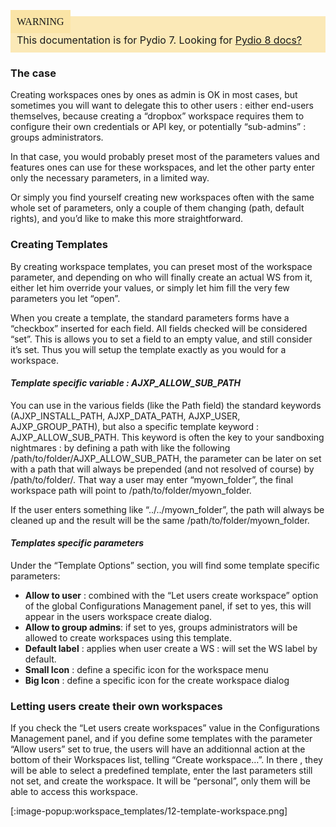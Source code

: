 <div style="background-color: #fbe9b7;font-size: 16px;">
<span style="background-color: #fae4a6;padding: 10px;font-family: FuturaT-Demi;">WARNING</span>
<span style="padding: 10px;display: inline-block;">This documentation is for Pydio 7. Looking for <a href="https://pydio.com/en/docs/v8/">Pydio 8 docs?</a></span>
</div>

### The case
Creating workspaces ones by ones as admin is OK in most cases, but sometimes you will want to delegate this to other users : either end-users themselves, because creating a “dropbox” workspace requires them to configure their own credentials or API key, or potentially “sub-admins” : groups administrators.

In that case, you would probably preset most of the parameters values and features ones can use for these workspaces, and let the other party enter only the necessary parameters, in a limited way.

Or simply you find yourself creating new workspaces often with the same whole set of parameters, only a couple of them changing (path, default rights), and you’d like to make this more straightforward.

### Creating Templates
By creating workspace templates, you can preset most of the workspace parameter, and depending on who will finally create an actual WS from it, either let him override your values, or simply let him fill the very few parameters you let “open”.

When you create a template, the standard parameters forms have a “checkbox” inserted for each field. All fields checked will be considered “set”. This is allows you to set a field to an empty value, and still consider it’s set. Thus you will setup the template exactly as you would for a workspace.

#### _Template specific variable : AJXP_ALLOW_SUB_PATH_

You can use in the various fields (like the Path field) the standard keywords (AJXP_INSTALL_PATH, AJXP_DATA_PATH, AJXP_USER, AJXP_GROUP_PATH), but also a specific template keyword : AJXP_ALLOW_SUB_PATH. This keyword is often the key to your sandboxing nightmares : by defining a path with like the following /path/to/folder/AJXP_ALLOW_SUB_PATH, the parameter can be later on set with a path that will always be prepended (and not resolved of course) by /path/to/folder/. That way a user may enter “myown_folder”, the final workspace path will point to /path/to/folder/myown_folder.

If the user enters something like “../../myown_folder”, the path will always be cleaned up and the result will be the same /path/to/folder/myown_folder.

#### _Templates specific parameters_

Under the “Template Options” section, you will find some template specific parameters:

+ **Allow to user** : combined with the “Let users create workspace” option of the global Configurations Management panel, if set to yes, this will appear in the users workspace create dialog.
+ **Allow to group admins**: if set to yes, groups administrators will be allowed to create workspaces using this template.
+ **Default label** : applies when user create a WS : will set the WS label by default.
+ **Small Icon** : define a specific icon for the workspace menu
+ **Big Icon** : define a specific icon for the create workspace dialog

### Letting users create their own workspaces
If you check the “Let users create workspaces” value in the Configurations Management panel, and if you define some templates with the parameter “Allow users” set to true, the users will have an additionnal action at the bottom of their Workspaces list, telling “Create workspace…”. In there , they will be able to select a predefined template, enter the last parameters still not set, and create the workspace. It will be “personal”, only them will be able to access this workspace.

[:image-popup:workspace_templates/12-template-workspace.png]
